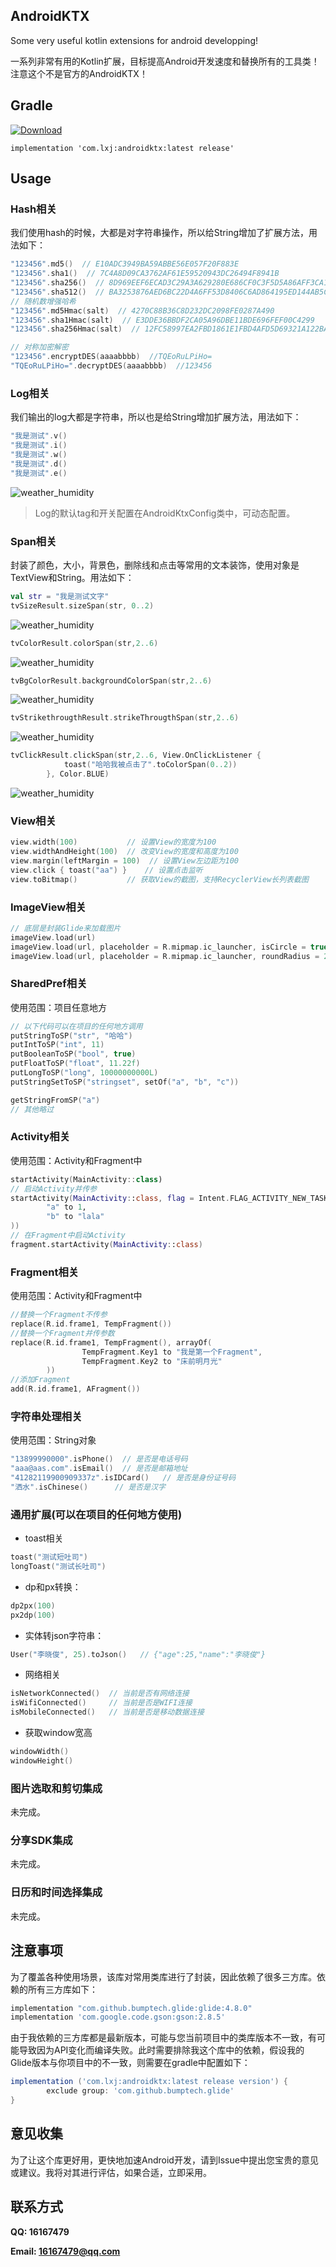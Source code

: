 ## AndroidKTX
Some very useful kotlin extensions for android developping!

一系列非常有用的Kotlin扩展，目标提高Android开发速度和替换所有的工具类！注意这个不是官方的AndroidKTX！

## Gradle
[![Download](https://api.bintray.com/packages/li-xiaojun/jrepo/androidktx/images/download.svg)](https://bintray.com/li-xiaojun/jrepo/androidktx/_latestVersion)

```
implementation 'com.lxj:androidktx:latest release'
```


## Usage

### Hash相关
我们使用hash的时候，大都是对字符串操作，所以给String增加了扩展方法，用法如下：
```kotlin
"123456".md5()  // E10ADC3949BA59ABBE56E057F20F883E
"123456".sha1()  // 7C4A8D09CA3762AF61E59520943DC26494F8941B
"123456".sha256()  // 8D969EEF6ECAD3C29A3A629280E686CF0C3F5D5A86AFF3CA12020C923ADC6C92
"123456".sha512()  // BA3253876AED6BC22D4A6FF53D8406C6AD864195ED144AB5C87621B6C233B548BAEAE6956DF346EC8C17F5EA10F35EE3CBC514797ED7DDD3145464E2A0BAB413
// 随机数增强哈希
"123456".md5Hmac(salt)  // 4270C88B36C8D232DC2098FE0287A490
"123456".sha1Hmac(salt)  // E3DDE36BBDF2CA05A96DBE11BDE696FEF00C4299
"123456".sha256Hmac(salt)  // 12FC58997EA2FBD1861E1FBD4AFD5D69321A122BAB6FBD1695A2820B42D7F7B8

// 对称加密解密
"123456".encryptDES(aaaabbbb)  //TQEoRuLPiHo=
"TQEoRuLPiHo=".decryptDES(aaaabbbb)  //123456
```


### Log相关
我们输出的log大都是字符串，所以也是给String增加扩展方法，用法如下：
```kotlin
"我是测试".v()
"我是测试".i()
"我是测试".w()
"我是测试".d()
"我是测试".e()
```
![weather_humidity](imgs/log.png)
> Log的默认tag和开关配置在AndroidKtxConfig类中，可动态配置。


### Span相关
封装了颜色，大小，背景色，删除线和点击等常用的文本装饰，使用对象是TextView和String。用法如下：
```kotlin
val str = "我是测试文字"
tvSizeResult.sizeSpan(str, 0..2)
```
![weather_humidity](imgs/size_span.png)

```kotlin
tvColorResult.colorSpan(str,2..6)
```
![weather_humidity](imgs/color_span.png)

```kotlin
tvBgColorResult.backgroundColorSpan(str,2..6)
```
![weather_humidity](imgs/bg_color_span.png)

```kotlin
tvStrikethrougthResult.strikeThrougthSpan(str,2..6)
```
![weather_humidity](imgs/strikethrough_span.png)
```kotlin
tvClickResult.clickSpan(str,2..6, View.OnClickListener {
            toast("哈哈我被点击了".toColorSpan(0..2))
        }, Color.BLUE)
```
![weather_humidity](imgs/click_span.png)


### View相关
```kotlin
view.width(100)           // 设置View的宽度为100
view.widthAndHeight(100)  // 改变View的宽度和高度为100
view.margin(leftMargin = 100)  // 设置View左边距为100
view.click { toast("aa") }    // 设置点击监听
view.toBitmap()           // 获取View的截图，支持RecyclerView长列表截图
```

### ImageView相关
```kotlin
// 底层是封装Glide来加载图片
imageView.load(url)
imageView.load(url, placeholder = R.mipmap.ic_launcher, isCircle = true)
imageView.load(url, placeholder = R.mipmap.ic_launcher, roundRadius = 20)
```

### SharedPref相关
使用范围：项目任意地方
```kotlin
// 以下代码可以在项目的任何地方调用
putStringToSP("str", "哈哈")
putIntToSP("int", 11)
putBooleanToSP("bool", true)
putFloatToSP("float", 11.22f)
putLongToSP("long", 10000000000L)
putStringSetToSP("stringset", setOf("a", "b", "c"))

getStringFromSP("a")
// 其他略过
```

### Activity相关
使用范围：Activity和Fragment中
```kotlin
startActivity(MainActivity::class)
// 启动Activity并传参
startActivity(MainActivity::class, flag = Intent.FLAG_ACTIVITY_NEW_TASK, bundleParams = arrayOf(
        "a" to 1,
        "b" to "lala"
))
// 在Fragment中启动Activity
fragment.startActivity(MainActivity::class)
```

### Fragment相关
使用范围：Activity和Fragment中
```kotlin
//替换一个Fragment不传参
replace(R.id.frame1, TempFragment())
//替换一个Fragment并传参数
replace(R.id.frame1, TempFragment(), arrayOf(
                TempFragment.Key1 to "我是第一个Fragment",
                TempFragment.Key2 to "床前明月光"
        ))
//添加Fragment
add(R.id.frame1, AFragment())
```

### 字符串处理相关
使用范围：String对象
```kotlin
"13899990000".isPhone()  // 是否是电话号码
"aaa@aas.com".isEmail()  // 是否是邮箱地址
"41282119900909337z".isIDCard()   // 是否是身份证号码
"洒水".isChinese()      // 是否是汉字
```


### 通用扩展(可以在项目的任何地方使用)
- toast相关
```kotlin
toast("测试短吐司")
longToast("测试长吐司")
```

- dp和px转换：
```kotlin
dp2px(100)
px2dp(100)
```

- 实体转json字符串：
```kotlin
User("李晓俊", 25).toJson()   // {"age":25,"name":"李晓俊"}
```

- 网络相关
```kotlin
isNetworkConnected()  // 当前是否有网络连接
isWifiConnected()     // 当前是否是WIFI连接
isMobileConnected()   // 当前是否是移动数据连接
```

- 获取window宽高
```kotlin
windowWidth()
windowHeight()
```


### 图片选取和剪切集成
未完成。

### 分享SDK集成
未完成。

### 日历和时间选择集成
未完成。


## 注意事项

为了覆盖各种使用场景，该库对常用类库进行了封装，因此依赖了很多三方库。依赖的所有三方库如下：
```groovy
implementation "com.github.bumptech.glide:glide:4.8.0"
implementation 'com.google.code.gson:gson:2.8.5'
```

由于我依赖的三方库都是最新版本，可能与您当前项目中的类库版本不一致，有可能导致因为API变化而编译失败。此时需要排除我这个库中的依赖，假设我的Glide版本与你项目中的不一致，则需要在gradle中配置如下：
```groovy
implementation ('com.lxj:androidktx:latest release version') {
        exclude group: 'com.github.bumptech.glide'
}
```


## 意见收集
为了让这个库更好用，更快地加速Android开发，请到Issue中提出您宝贵的意见或建议。我将对其进行评估，如果合适，立即采用。


## 联系方式
**QQ: 16167479**

**Email: 16167479@qq.com**